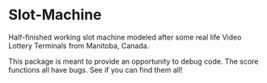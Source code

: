 # Slot-Machine

Half-finished working slot machine modeled after some real life Video Lottery Terminals from Manitoba, Canada.

This package is meant to provide an opportunity to debug code. The score functions all have bugs. See if you can find them all!
